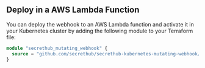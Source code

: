 ## Deploy in a AWS Lambda Function

You can deploy the webhook to an AWS Lambda function and activate it in your Kubernetes cluster by adding the following module to your Terraform file: 

```terraform
module "secrethub_mutating_webhook" {
  source = "github.com/secrethub/secrethub-kubernetes-mutating-webhook/deploy/aws-lambda"
}
```

